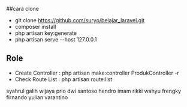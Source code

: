 ##cara clone
- git clone https://github.com/suryo/belajar_laravel.git
- composer install
- php artisan key:generate
- php artisan serve --host 127.0.0.1


## Role

- Create Controller : php artisan make:controller ProdukController -r
- Check Route List : php artisan route:list

syahrul galih wijaya
prio dwi santoso
hendro imam
rikki wahyu
frengky firnando
yulian varantino